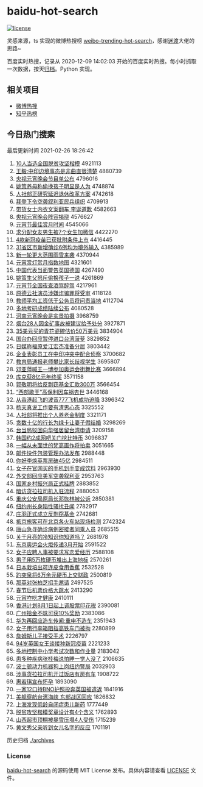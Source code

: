 # baidu-hot-search

[![license](https://img.shields.io/github/license/Arrackisarookie/baidu-hot-search)](https://github.com/Arrackisarookie/baidu-hot-search/blob/master/LICENSE)

灵感来源，ts 实现的微博热搜榜 [weibo-trending-hot-search](https://github.com/justjavac/weibo-trending-hot-search)，感谢[迷渡](https://github.com/justjavac)大佬的思路~

百度实时热搜，记录从 2020-12-09 14:02:03 开始的百度实时热搜。每小时抓取一次数据，按天[归档](./archives)。Python 实现。

## 相关项目
+ [微博热搜](https://github.com/Arrackisarookie/weibo-hot-search)
+ [知乎热榜](https://github.com/Arrackisarookie/zhihu-top-search)

## 今日热门搜索

<!-- Rank Begin -->

最后更新时间 2021-02-26 18:26:42

1. [10人当选全国脱贫攻坚楷模](http://www.baidu.com/baidu?cl=3&tn=SE_baiduhomet8_jmjb7mjw&rsv_dl=fyb_top&fr=top1000&wd=10%C8%CB%B5%B1%D1%A1%C8%AB%B9%FA%CD%D1%C6%B6%B9%A5%BC%E1%BF%AC%C4%A3) 4921113
1. [王毅:中印边境事态是非曲直很清楚](http://www.baidu.com/baidu?cl=3&tn=SE_baiduhomet8_jmjb7mjw&rsv_dl=fyb_top&fr=top1000&wd=%CD%F5%D2%E3%3A%D6%D0%D3%A1%B1%DF%BE%B3%CA%C2%CC%AC%CA%C7%B7%C7%C7%FA%D6%B1%BA%DC%C7%E5%B3%FE) 4880739
1. [央视元宵晚会节目单公布](http://www.baidu.com/baidu?cl=3&tn=SE_baiduhomet8_jmjb7mjw&rsv_dl=fyb_top&fr=top1000&wd=%D1%EB%CA%D3%D4%AA%CF%FC%CD%ED%BB%E1%BD%DA%C4%BF%B5%A5%B9%AB%B2%BC) 4796016
1. [姚策养母称偷换孩子明显是人为](http://www.baidu.com/baidu?cl=3&tn=SE_baiduhomet8_jmjb7mjw&rsv_dl=fyb_top&fr=top1000&wd=%D2%A6%B2%DF%D1%F8%C4%B8%B3%C6%CD%B5%BB%BB%BA%A2%D7%D3%C3%F7%CF%D4%CA%C7%C8%CB%CE%AA) 4748874
1. [人社部正研究延迟退休改革方案](http://www.baidu.com/baidu?cl=3&tn=SE_baiduhomet8_jmjb7mjw&rsv_dl=fyb_top&fr=top1000&wd=%C8%CB%C9%E7%B2%BF%D5%FD%D1%D0%BE%BF%D1%D3%B3%D9%CD%CB%D0%DD%B8%C4%B8%EF%B7%BD%B0%B8) 4742618
1. [拜登下令空袭叙利亚民兵组织](http://www.baidu.com/baidu?cl=3&tn=SE_baiduhomet8_jmjb7mjw&rsv_dl=fyb_top&fr=top1000&wd=%B0%DD%B5%C7%CF%C2%C1%EE%BF%D5%CF%AE%D0%F0%C0%FB%D1%C7%C3%F1%B1%F8%D7%E9%D6%AF) 4709913
1. [带货女士内衣文案翻车 李诞道歉](http://www.baidu.com/baidu?cl=3&tn=SE_baiduhomet8_jmjb7mjw&rsv_dl=fyb_top&fr=top1000&wd=%B4%F8%BB%F5%C5%AE%CA%BF%C4%DA%D2%C2%CE%C4%B0%B8%B7%AD%B3%B5%20%C0%EE%B5%AE%B5%C0%C7%B8) 4582663
1. [央视元宵晚会阵容揭晓](http://www.baidu.com/baidu?cl=3&tn=SE_baiduhomet8_jmjb7mjw&rsv_dl=fyb_top&fr=top1000&wd=%D1%EB%CA%D3%D4%AA%CF%FC%CD%ED%BB%E1%D5%F3%C8%DD%BD%D2%CF%FE) 4576627
1. [元宵节最佳赏月时间](http://www.baidu.com/baidu?cl=3&tn=SE_baiduhomet8_jmjb7mjw&rsv_dl=fyb_top&fr=top1000&wd=%D4%AA%CF%FC%BD%DA%D7%EE%BC%D1%C9%CD%D4%C2%CA%B1%BC%E4) 4545066
1. [求分配女友男生被7个女生加微信](http://www.baidu.com/baidu?cl=3&tn=SE_baiduhomet8_jmjb7mjw&rsv_dl=fyb_top&fr=top1000&wd=%C7%F3%B7%D6%C5%E4%C5%AE%D3%D1%C4%D0%C9%FA%B1%BB7%B8%F6%C5%AE%C9%FA%BC%D3%CE%A2%D0%C5) 4422270
1. [4款新冠疫苗已获批附条件上市](http://www.baidu.com/baidu?cl=3&tn=SE_baiduhomet8_jmjb7mjw&rsv_dl=fyb_top&fr=top1000&wd=4%BF%EE%D0%C2%B9%DA%D2%DF%C3%E7%D2%D1%BB%F1%C5%FA%B8%BD%CC%F5%BC%FE%C9%CF%CA%D0) 4416445
1. [31省区市新增确诊6例均为境外输入](http://www.baidu.com/baidu?cl=3&tn=SE_baiduhomet8_jmjb7mjw&rsv_dl=fyb_top&fr=top1000&wd=31%CA%A1%C7%F8%CA%D0%D0%C2%D4%F6%C8%B7%D5%EF6%C0%FD%BE%F9%CE%AA%BE%B3%CD%E2%CA%E4%C8%EB) 4385989
1. [新一轮更大范围雨雪来袭](http://www.baidu.com/baidu?cl=3&tn=SE_baiduhomet8_jmjb7mjw&rsv_dl=fyb_top&fr=top1000&wd=%D0%C2%D2%BB%C2%D6%B8%FC%B4%F3%B7%B6%CE%A7%D3%EA%D1%A9%C0%B4%CF%AE) 4370944
1. [元宵赏灯赏月指数地图](http://www.baidu.com/baidu?cl=3&tn=SE_baiduhomet8_jmjb7mjw&rsv_dl=fyb_top&fr=top1000&wd=%D4%AA%CF%FC%C9%CD%B5%C6%C9%CD%D4%C2%D6%B8%CA%FD%B5%D8%CD%BC) 4321601
1. [中国代表当面警告英国德国](http://www.baidu.com/baidu?cl=3&tn=SE_baiduhomet8_jmjb7mjw&rsv_dl=fyb_top&fr=top1000&wd=%D6%D0%B9%FA%B4%FA%B1%ED%B5%B1%C3%E6%BE%AF%B8%E6%D3%A2%B9%FA%B5%C2%B9%FA) 4267490
1. [姚策生父怒斥偷换孩子一说](http://www.baidu.com/baidu?cl=3&tn=SE_baiduhomet8_jmjb7mjw&rsv_dl=fyb_top&fr=top1000&wd=%D2%A6%B2%DF%C9%FA%B8%B8%C5%AD%B3%E2%CD%B5%BB%BB%BA%A2%D7%D3%D2%BB%CB%B5) 4261869
1. [元宵节全国夜查酒驾醉驾](http://www.baidu.com/baidu?cl=3&tn=SE_baiduhomet8_jmjb7mjw&rsv_dl=fyb_top&fr=top1000&wd=%D4%AA%CF%FC%BD%DA%C8%AB%B9%FA%D2%B9%B2%E9%BE%C6%BC%DD%D7%ED%BC%DD) 4217961
1. [原德云社演员涉嫌诈骗罪将受审](http://www.baidu.com/baidu?cl=3&tn=SE_baiduhomet8_jmjb7mjw&rsv_dl=fyb_top&fr=top1000&wd=%D4%AD%B5%C2%D4%C6%C9%E7%D1%DD%D4%B1%C9%E6%CF%D3%D5%A9%C6%AD%D7%EF%BD%AB%CA%DC%C9%F3) 4118128
1. [教师平均工资低于公务员将问责当地](http://www.baidu.com/baidu?cl=3&tn=SE_baiduhomet8_jmjb7mjw&rsv_dl=fyb_top&fr=top1000&wd=%BD%CC%CA%A6%C6%BD%BE%F9%B9%A4%D7%CA%B5%CD%D3%DA%B9%AB%CE%F1%D4%B1%BD%AB%CE%CA%D4%F0%B5%B1%B5%D8) 4112704
1. [多地考研成绩陆续公布](http://www.baidu.com/baidu?cl=3&tn=SE_baiduhomet8_jmjb7mjw&rsv_dl=fyb_top&fr=top1000&wd=%B6%E0%B5%D8%BF%BC%D1%D0%B3%C9%BC%A8%C2%BD%D0%F8%B9%AB%B2%BC) 4080528
1. [河南元宵晚会是实景拍摄](http://www.baidu.com/baidu?cl=3&tn=SE_baiduhomet8_jmjb7mjw&rsv_dl=fyb_top&fr=top1000&wd=%BA%D3%C4%CF%D4%AA%CF%FC%CD%ED%BB%E1%CA%C7%CA%B5%BE%B0%C5%C4%C9%E3) 3968759
1. [烟台28人因金矿事故被建议给予处分](http://www.baidu.com/baidu?cl=3&tn=SE_baiduhomet8_jmjb7mjw&rsv_dl=fyb_top&fr=top1000&wd=%D1%CC%CC%A828%C8%CB%D2%F2%BD%F0%BF%F3%CA%C2%B9%CA%B1%BB%BD%A8%D2%E9%B8%F8%D3%E8%B4%A6%B7%D6) 3927871
1. [35美元买的青花瓷碗估价50万美元](http://www.baidu.com/baidu?cl=3&tn=SE_baiduhomet8_jmjb7mjw&rsv_dl=fyb_top&fr=top1000&wd=35%C3%C0%D4%AA%C2%F2%B5%C4%C7%E0%BB%A8%B4%C9%CD%EB%B9%C0%BC%DB50%CD%F2%C3%C0%D4%AA) 3834904
1. [国台办回应暂停进口台湾菠萝](http://www.baidu.com/baidu?cl=3&tn=SE_baiduhomet8_jmjb7mjw&rsv_dl=fyb_top&fr=top1000&wd=%B9%FA%CC%A8%B0%EC%BB%D8%D3%A6%D4%DD%CD%A3%BD%F8%BF%DA%CC%A8%CD%E5%B2%A4%C2%DC) 3829852
1. [日媒称福原爱江宏杰准备分居](http://www.baidu.com/baidu?cl=3&tn=SE_baiduhomet8_jmjb7mjw&rsv_dl=fyb_top&fr=top1000&wd=%C8%D5%C3%BD%B3%C6%B8%A3%D4%AD%B0%AE%BD%AD%BA%EA%BD%DC%D7%BC%B1%B8%B7%D6%BE%D3) 3803442
1. [企业表彰员工在中印冲突中配合侦察](http://www.baidu.com/baidu?cl=3&tn=SE_baiduhomet8_jmjb7mjw&rsv_dl=fyb_top&fr=top1000&wd=%C6%F3%D2%B5%B1%ED%D5%C3%D4%B1%B9%A4%D4%DA%D6%D0%D3%A1%B3%E5%CD%BB%D6%D0%C5%E4%BA%CF%D5%EC%B2%EC) 3700682
1. [教育局通报老师攀比家长歧视学生](http://www.baidu.com/baidu?cl=3&tn=SE_baiduhomet8_jmjb7mjw&rsv_dl=fyb_top&fr=top1000&wd=%BD%CC%D3%FD%BE%D6%CD%A8%B1%A8%C0%CF%CA%A6%C5%CA%B1%C8%BC%D2%B3%A4%C6%E7%CA%D3%D1%A7%C9%FA) 3695807
1. [邓亚萍喊王一博参加奥运会街舞比赛](http://www.baidu.com/baidu?cl=3&tn=SE_baiduhomet8_jmjb7mjw&rsv_dl=fyb_top&fr=top1000&wd=%B5%CB%D1%C7%C6%BC%BA%B0%CD%F5%D2%BB%B2%A9%B2%CE%BC%D3%B0%C2%D4%CB%BB%E1%BD%D6%CE%E8%B1%C8%C8%FC) 3666894
1. [库克获8亿元年终奖](http://www.baidu.com/baidu?cl=3&tn=SE_baiduhomet8_jmjb7mjw&rsv_dl=fyb_top&fr=top1000&wd=%BF%E2%BF%CB%BB%F18%D2%DA%D4%AA%C4%EA%D6%D5%BD%B1) 3571158
1. [郭敬明将给反剽窃基金汇款300万](http://www.baidu.com/baidu?cl=3&tn=SE_baiduhomet8_jmjb7mjw&rsv_dl=fyb_top&fr=top1000&wd=%B9%F9%BE%B4%C3%F7%BD%AB%B8%F8%B7%B4%D8%E2%C7%D4%BB%F9%BD%F0%BB%E3%BF%EE300%CD%F2) 3566454
1. [“西部歌王”高保利因车祸去世](http://www.baidu.com/baidu?cl=3&tn=SE_baiduhomet8_jmjb7mjw&rsv_dl=fyb_top&fr=top1000&wd=%A1%B0%CE%F7%B2%BF%B8%E8%CD%F5%A1%B1%B8%DF%B1%A3%C0%FB%D2%F2%B3%B5%BB%F6%C8%A5%CA%C0) 3446168
1. [从香港起飞的波音777飞机成功迫降](http://www.baidu.com/baidu?cl=3&tn=SE_baiduhomet8_jmjb7mjw&rsv_dl=fyb_top&fr=top1000&wd=%B4%D3%CF%E3%B8%DB%C6%F0%B7%C9%B5%C4%B2%A8%D2%F4777%B7%C9%BB%FA%B3%C9%B9%A6%C6%C8%BD%B5) 3396342
1. [杨天真说工作要有渣男心态](http://www.baidu.com/baidu?cl=3&tn=SE_baiduhomet8_jmjb7mjw&rsv_dl=fyb_top&fr=top1000&wd=%D1%EE%CC%EC%D5%E6%CB%B5%B9%A4%D7%F7%D2%AA%D3%D0%D4%FC%C4%D0%D0%C4%CC%AC) 3325552
1. [人社部将推出个人养老金制度](http://www.baidu.com/baidu?cl=3&tn=SE_baiduhomet8_jmjb7mjw&rsv_dl=fyb_top&fr=top1000&wd=%C8%CB%C9%E7%B2%BF%BD%AB%CD%C6%B3%F6%B8%F6%C8%CB%D1%F8%C0%CF%BD%F0%D6%C6%B6%C8) 3321171
1. [贪数十亿的行长为绿卡让妻子假结婚](http://www.baidu.com/baidu?cl=3&tn=SE_baiduhomet8_jmjb7mjw&rsv_dl=fyb_top&fr=top1000&wd=%CC%B0%CA%FD%CA%AE%D2%DA%B5%C4%D0%D0%B3%A4%CE%AA%C2%CC%BF%A8%C8%C3%C6%DE%D7%D3%BC%D9%BD%E1%BB%E9) 3298269
1. [台当局驳回向华强居留台湾申请](http://www.baidu.com/baidu?cl=3&tn=SE_baiduhomet8_jmjb7mjw&rsv_dl=fyb_top&fr=top1000&wd=%CC%A8%B5%B1%BE%D6%B2%B5%BB%D8%CF%F2%BB%AA%C7%BF%BE%D3%C1%F4%CC%A8%CD%E5%C9%EA%C7%EB) 3209158
1. [韩国约2成网吧关门挖比特币](http://www.baidu.com/baidu?cl=3&tn=SE_baiduhomet8_jmjb7mjw&rsv_dl=fyb_top&fr=top1000&wd=%BA%AB%B9%FA%D4%BC2%B3%C9%CD%F8%B0%C9%B9%D8%C3%C5%CD%DA%B1%C8%CC%D8%B1%D2) 3096837
1. [一幅从未面世的梵高画作将拍卖](http://www.baidu.com/baidu?cl=3&tn=SE_baiduhomet8_jmjb7mjw&rsv_dl=fyb_top&fr=top1000&wd=%D2%BB%B7%F9%B4%D3%CE%B4%C3%E6%CA%C0%B5%C4%E8%F3%B8%DF%BB%AD%D7%F7%BD%AB%C5%C4%C2%F4) 3051665
1. [邮件快件包装管理办法发布](http://www.baidu.com/baidu?cl=3&tn=SE_baiduhomet8_jmjb7mjw&rsv_dl=fyb_top&fr=top1000&wd=%D3%CA%BC%FE%BF%EC%BC%FE%B0%FC%D7%B0%B9%DC%C0%ED%B0%EC%B7%A8%B7%A2%B2%BC) 2988448
1. [你好李焕英票房破45亿](http://www.baidu.com/baidu?cl=3&tn=SE_baiduhomet8_jmjb7mjw&rsv_dl=fyb_top&fr=top1000&wd=%C4%E3%BA%C3%C0%EE%BB%C0%D3%A2%C6%B1%B7%BF%C6%C645%D2%DA) 2984511
1. [女子在官网买的手机到手变成饮料](http://www.baidu.com/baidu?cl=3&tn=SE_baiduhomet8_jmjb7mjw&rsv_dl=fyb_top&fr=top1000&wd=%C5%AE%D7%D3%D4%DA%B9%D9%CD%F8%C2%F2%B5%C4%CA%D6%BB%FA%B5%BD%CA%D6%B1%E4%B3%C9%D2%FB%C1%CF) 2963930
1. [外交部回应美军空袭叙利亚](http://www.baidu.com/baidu?cl=3&tn=SE_baiduhomet8_jmjb7mjw&rsv_dl=fyb_top&fr=top1000&wd=%CD%E2%BD%BB%B2%BF%BB%D8%D3%A6%C3%C0%BE%FC%BF%D5%CF%AE%D0%F0%C0%FB%D1%C7) 2953763
1. [国家乡村振兴局正式挂牌](http://www.baidu.com/baidu?cl=3&tn=SE_baiduhomet8_jmjb7mjw&rsv_dl=fyb_top&fr=top1000&wd=%B9%FA%BC%D2%CF%E7%B4%E5%D5%F1%D0%CB%BE%D6%D5%FD%CA%BD%B9%D2%C5%C6) 2883852
1. [暗访货拉拉司机入驻流程](http://www.baidu.com/baidu?cl=3&tn=SE_baiduhomet8_jmjb7mjw&rsv_dl=fyb_top&fr=top1000&wd=%B0%B5%B7%C3%BB%F5%C0%AD%C0%AD%CB%BE%BB%FA%C8%EB%D7%A4%C1%F7%B3%CC) 2880053
1. [重庆公安局原局长邓恢林被公诉](http://www.baidu.com/baidu?cl=3&tn=SE_baiduhomet8_jmjb7mjw&rsv_dl=fyb_top&fr=top1000&wd=%D6%D8%C7%EC%B9%AB%B0%B2%BE%D6%D4%AD%BE%D6%B3%A4%B5%CB%BB%D6%C1%D6%B1%BB%B9%AB%CB%DF) 2850381
1. [纽约州长身陷性骚扰丑闻](http://www.baidu.com/baidu?cl=3&tn=SE_baiduhomet8_jmjb7mjw&rsv_dl=fyb_top&fr=top1000&wd=%C5%A6%D4%BC%D6%DD%B3%A4%C9%ED%CF%DD%D0%D4%C9%A7%C8%C5%B3%F3%CE%C5) 2782917
1. [庄羽正式成立反剽窃基金](http://www.baidu.com/baidu?cl=3&tn=SE_baiduhomet8_jmjb7mjw&rsv_dl=fyb_top&fr=top1000&wd=%D7%AF%D3%F0%D5%FD%CA%BD%B3%C9%C1%A2%B7%B4%D8%E2%C7%D4%BB%F9%BD%F0) 2742681
1. [抵京旅客可在北京各火车站现场检测](http://www.baidu.com/baidu?cl=3&tn=SE_baiduhomet8_jmjb7mjw&rsv_dl=fyb_top&fr=top1000&wd=%B5%D6%BE%A9%C2%C3%BF%CD%BF%C9%D4%DA%B1%B1%BE%A9%B8%F7%BB%F0%B3%B5%D5%BE%CF%D6%B3%A1%BC%EC%B2%E2) 2742324
1. [唐山急寻确诊病例密接者同乘人员](http://www.baidu.com/baidu?cl=3&tn=SE_baiduhomet8_jmjb7mjw&rsv_dl=fyb_top&fr=top1000&wd=%CC%C6%C9%BD%BC%B1%D1%B0%C8%B7%D5%EF%B2%A1%C0%FD%C3%DC%BD%D3%D5%DF%CD%AC%B3%CB%C8%CB%D4%B1) 2685515
1. [关于月亮的冷知识你知道吗？](http://www.baidu.com/baidu?cl=3&tn=SE_baiduhomet8_jmjb7mjw&rsv_dl=fyb_top&fr=top1000&wd=%B9%D8%D3%DA%D4%C2%C1%C1%B5%C4%C0%E4%D6%AA%CA%B6%C4%E3%D6%AA%B5%C0%C2%F0%A3%BF) 2681978
1. [东京奥运会火炬传递3月开始](http://www.baidu.com/baidu?cl=3&tn=SE_baiduhomet8_jmjb7mjw&rsv_dl=fyb_top&fr=top1000&wd=%B6%AB%BE%A9%B0%C2%D4%CB%BB%E1%BB%F0%BE%E6%B4%AB%B5%DD3%D4%C2%BF%AA%CA%BC) 2591522
1. [女子应聘人事被要求写恋爱经历](http://www.baidu.com/baidu?cl=3&tn=SE_baiduhomet8_jmjb7mjw&rsv_dl=fyb_top&fr=top1000&wd=%C5%AE%D7%D3%D3%A6%C6%B8%C8%CB%CA%C2%B1%BB%D2%AA%C7%F3%D0%B4%C1%B5%B0%AE%BE%AD%C0%FA) 2588108
1. [男子用5万枚硬币堆出上海地标](http://www.baidu.com/baidu?cl=3&tn=SE_baiduhomet8_jmjb7mjw&rsv_dl=fyb_top&fr=top1000&wd=%C4%D0%D7%D3%D3%C35%CD%F2%C3%B6%D3%B2%B1%D2%B6%D1%B3%F6%C9%CF%BA%A3%B5%D8%B1%EA) 2570261
1. [日本栽培出可连皮食用香蕉](http://www.baidu.com/baidu?cl=3&tn=SE_baiduhomet8_jmjb7mjw&rsv_dl=fyb_top&fr=top1000&wd=%C8%D5%B1%BE%D4%D4%C5%E0%B3%F6%BF%C9%C1%AC%C6%A4%CA%B3%D3%C3%CF%E3%BD%B6) 2532528
1. [趵突泉将6万余元硬币上交财政](http://www.baidu.com/baidu?cl=3&tn=SE_baiduhomet8_jmjb7mjw&rsv_dl=fyb_top&fr=top1000&wd=%F5%C0%CD%BB%C8%AA%BD%AB6%CD%F2%D3%E0%D4%AA%D3%B2%B1%D2%C9%CF%BD%BB%B2%C6%D5%FE) 2500819
1. [那英对张柏芝招手邀请](http://www.baidu.com/baidu?cl=3&tn=SE_baiduhomet8_jmjb7mjw&rsv_dl=fyb_top&fr=top1000&wd=%C4%C7%D3%A2%B6%D4%D5%C5%B0%D8%D6%A5%D5%D0%CA%D6%D1%FB%C7%EB) 2497525
1. [春节后机票价格大跳水](http://www.baidu.com/baidu?cl=3&tn=SE_baiduhomet8_jmjb7mjw&rsv_dl=fyb_top&fr=top1000&wd=%B4%BA%BD%DA%BA%F3%BB%FA%C6%B1%BC%DB%B8%F1%B4%F3%CC%F8%CB%AE) 2413290
1. [元宵咋吃才健康](http://www.baidu.com/baidu?cl=3&tn=SE_baiduhomet8_jmjb7mjw&rsv_dl=fyb_top&fr=top1000&wd=%D4%AA%CF%FC%D5%A6%B3%D4%B2%C5%BD%A1%BF%B5) 2410111
1. [香港计划8月1日起上调股票印花税](http://www.baidu.com/baidu?cl=3&tn=SE_baiduhomet8_jmjb7mjw&rsv_dl=fyb_top&fr=top1000&wd=%CF%E3%B8%DB%BC%C6%BB%AE8%D4%C21%C8%D5%C6%F0%C9%CF%B5%F7%B9%C9%C6%B1%D3%A1%BB%A8%CB%B0) 2390081
1. [广州拾金不昧可获10%奖励](http://www.baidu.com/baidu?cl=3&tn=SE_baiduhomet8_jmjb7mjw&rsv_dl=fyb_top&fr=top1000&wd=%B9%E3%D6%DD%CA%B0%BD%F0%B2%BB%C3%C1%BF%C9%BB%F110%25%BD%B1%C0%F8) 2383086
1. [华为再回应造车传闻:重申不造车](http://www.baidu.com/baidu?cl=3&tn=SE_baiduhomet8_jmjb7mjw&rsv_dl=fyb_top&fr=top1000&wd=%BB%AA%CE%AA%D4%D9%BB%D8%D3%A6%D4%EC%B3%B5%B4%AB%CE%C5%3A%D6%D8%C9%EA%B2%BB%D4%EC%B3%B5) 2351943
1. [女子用行李箱阻挡高铁车门被拘](http://www.baidu.com/baidu?cl=3&tn=SE_baiduhomet8_jmjb7mjw&rsv_dl=fyb_top&fr=top1000&wd=%C5%AE%D7%D3%D3%C3%D0%D0%C0%EE%CF%E4%D7%E8%B5%B2%B8%DF%CC%FA%B3%B5%C3%C5%B1%BB%BE%D0) 2280899
1. [詹姆斯儿子接受手术](http://www.baidu.com/baidu?cl=3&tn=SE_baiduhomet8_jmjb7mjw&rsv_dl=fyb_top&fr=top1000&wd=%D5%B2%C4%B7%CB%B9%B6%F9%D7%D3%BD%D3%CA%DC%CA%D6%CA%F5) 2226797
1. [94岁英国女王谈接种新冠疫苗](http://www.baidu.com/baidu?cl=3&tn=SE_baiduhomet8_jmjb7mjw&rsv_dl=fyb_top&fr=top1000&wd=94%CB%EA%D3%A2%B9%FA%C5%AE%CD%F5%CC%B8%BD%D3%D6%D6%D0%C2%B9%DA%D2%DF%C3%E7) 2221233
1. [多地控制中小学考试次数和作业量](http://www.baidu.com/baidu?cl=3&tn=SE_baiduhomet8_jmjb7mjw&rsv_dl=fyb_top&fr=top1000&wd=%B6%E0%B5%D8%BF%D8%D6%C6%D6%D0%D0%A1%D1%A7%BF%BC%CA%D4%B4%CE%CA%FD%BA%CD%D7%F7%D2%B5%C1%BF) 2183042
1. [患多种疾病张桂梅说怕睡一觉人没了](http://www.baidu.com/baidu?cl=3&tn=SE_baiduhomet8_jmjb7mjw&rsv_dl=fyb_top&fr=top1000&wd=%BB%BC%B6%E0%D6%D6%BC%B2%B2%A1%D5%C5%B9%F0%C3%B7%CB%B5%C5%C2%CB%AF%D2%BB%BE%F5%C8%CB%C3%BB%C1%CB) 2106635
1. [波士顿动力机器狗上岗纽约警局](http://www.baidu.com/baidu?cl=3&tn=SE_baiduhomet8_jmjb7mjw&rsv_dl=fyb_top&fr=top1000&wd=%B2%A8%CA%BF%B6%D9%B6%AF%C1%A6%BB%FA%C6%F7%B9%B7%C9%CF%B8%DA%C5%A6%D4%BC%BE%AF%BE%D6) 2032903
1. [涉事货拉拉司机开过饭店有房有车](http://www.baidu.com/baidu?cl=3&tn=SE_baiduhomet8_jmjb7mjw&rsv_dl=fyb_top&fr=top1000&wd=%C9%E6%CA%C2%BB%F5%C0%AD%C0%AD%CB%BE%BB%FA%BF%AA%B9%FD%B7%B9%B5%EA%D3%D0%B7%BF%D3%D0%B3%B5) 1908722
1. [惠若琪宣布怀孕](http://www.baidu.com/baidu?cl=3&tn=SE_baiduhomet8_jmjb7mjw&rsv_dl=fyb_top&fr=top1000&wd=%BB%DD%C8%F4%E7%F7%D0%FB%B2%BC%BB%B3%D4%D0) 1893090
1. [一家12口持BNO护照投奔英国被遣返](http://www.baidu.com/baidu?cl=3&tn=SE_baiduhomet8_jmjb7mjw&rsv_dl=fyb_top&fr=top1000&wd=%D2%BB%BC%D212%BF%DA%B3%D6BNO%BB%A4%D5%D5%CD%B6%B1%BC%D3%A2%B9%FA%B1%BB%C7%B2%B7%B5) 1841916
1. [美舰穿航台湾海峡 东部战区回应](http://www.baidu.com/baidu?cl=3&tn=SE_baiduhomet8_jmjb7mjw&rsv_dl=fyb_top&fr=top1000&wd=%C3%C0%BD%A2%B4%A9%BA%BD%CC%A8%CD%E5%BA%A3%CF%BF%20%B6%AB%B2%BF%D5%BD%C7%F8%BB%D8%D3%A6) 1826832
1. [上海发现低龄自闭症患儿新药](http://www.baidu.com/baidu?cl=3&tn=SE_baiduhomet8_jmjb7mjw&rsv_dl=fyb_top&fr=top1000&wd=%C9%CF%BA%A3%B7%A2%CF%D6%B5%CD%C1%E4%D7%D4%B1%D5%D6%A2%BB%BC%B6%F9%D0%C2%D2%A9) 1777449
1. [脱贫攻坚楷模奖章设计有4个含义](http://www.baidu.com/baidu?cl=3&tn=SE_baiduhomet8_jmjb7mjw&rsv_dl=fyb_top&fr=top1000&wd=%CD%D1%C6%B6%B9%A5%BC%E1%BF%AC%C4%A3%BD%B1%D5%C2%C9%E8%BC%C6%D3%D04%B8%F6%BA%AC%D2%E5) 1762893
1. [山西超市顶棚被暴雪压塌4人受伤](http://www.baidu.com/baidu?cl=3&tn=SE_baiduhomet8_jmjb7mjw&rsv_dl=fyb_top&fr=top1000&wd=%C9%BD%CE%F7%B3%AC%CA%D0%B6%A5%C5%EF%B1%BB%B1%A9%D1%A9%D1%B9%CB%FA4%C8%CB%CA%DC%C9%CB) 1715239
1. [黄文秀父亲听到女儿名字的反应](http://www.baidu.com/baidu?cl=3&tn=SE_baiduhomet8_jmjb7mjw&rsv_dl=fyb_top&fr=top1000&wd=%BB%C6%CE%C4%D0%E3%B8%B8%C7%D7%CC%FD%B5%BD%C5%AE%B6%F9%C3%FB%D7%D6%B5%C4%B7%B4%D3%A6) 1701191
<!-- Rank End -->

历史归档 [./archives](./archives)

### License

[baidu-hot-search](https://github.com/Arrackisarookie/baidu-hot-search) 的源码使用 MIT License 发布。具体内容请查看 [LICENSE](./LICENSE) 文件。
